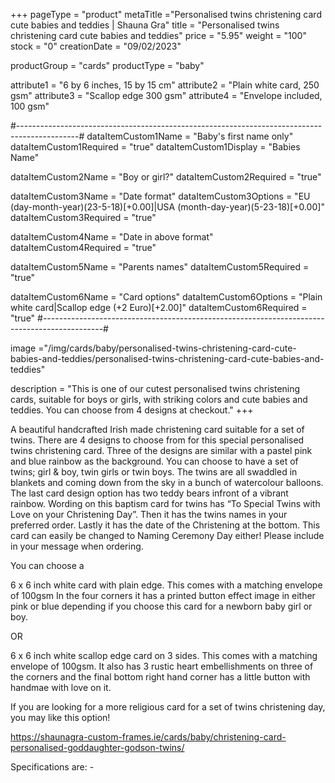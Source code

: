 +++
pageType = "product"
metaTitle ="Personalised twins christening card cute babies and teddies | Shauna Gra"
title = "Personalised twins christening card cute babies and teddies"
price = "5.95"
weight = "100"
stock = "0"
creationDate = "09/02/2023"

productGroup = "cards"
productType = "baby"

attribute1 = "6 by 6 inches, 15 by 15 cm" 
attribute2 = "Plain white card, 250 gsm"
attribute3 = "Scallop edge 300 gsm"
attribute4 = "Envelope included, 100 gsm"

#---------------------------------------------------------------------------------------------#
dataItemCustom1Name = "Baby's first name only"
dataItemCustom1Required = "true"
dataItemCustom1Display = "Babies Name"

dataItemCustom2Name = "Boy or girl?"
dataItemCustom2Required = "true"

dataItemCustom3Name = "Date format"
dataItemCustom3Options = "EU (day-month-year)(23-5-18)[+0.00]|USA (month-day-year)(5-23-18)[+0.00]"
dataItemCustom3Required = "true"

dataItemCustom4Name = "Date in above format"
dataItemCustom4Required = "true"

dataItemCustom5Name = "Parents names"
dataItemCustom5Required = "true"

dataItemCustom6Name = "Card options"
dataItemCustom6Options = "Plain white card|Scallop edge (+2 Euro)[+2.00]"
dataItemCustom6Required = "true"
#---------------------------------------------------------------------------------------------#
 
image ="/img/cards/baby/personalised-twins-christening-card-cute-babies-and-teddies/personalised-twins-christening-card-cute-babies-and-teddies"
 
description = "This is one of our cutest personalised twins christening cards, suitable for boys or girls, with striking colors and cute babies and teddies. You can choose from 4 designs at checkout."
+++

A beautiful handcrafted Irish made christening card suitable for a set of twins. There are 4 designs to choose from for this special personalised twins christening card. Three of the designs are similar with a pastel pink and blue rainbow as the background. You can choose to have a set of twins; girl & boy, twin girls or twin boys. The twins are all swaddled in blankets and coming down from the sky in a bunch of watercolour balloons. The last card design option has two teddy bears infront of a vibrant rainbow. Wording on this baptism card for twins has “To Special Twins with Love on your Christening Day”. Then it has the twins names in your preferred order. Lastly it has the date of the Christening at the bottom. This card can easily be changed to Naming Ceremony Day either! Please include in your message when ordering.

You can choose a

6 x 6 inch white card with plain edge. This comes with a matching envelope of 100gsm In the four corners it has a printed button effect image in either pink or blue depending if you choose this card for a newborn baby girl or boy.

OR

6 x 6 inch white scallop edge card on 3 sides. This comes with a matching envelope of 100gsm. It also has 3 rustic heart embellishments on three of the corners and the final bottom right hand corner has a little button with handmae with love on it.

If you are looking for a more religious card for a set of twins christening day, you may like this option!

https://shaunagra-custom-frames.ie/cards/baby/christening-card-personalised-goddaughter-godson-twins/

Specifications are: -
